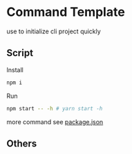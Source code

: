 # Command Template

use to initialize cli project quickly

## Script

Install

```sh
npm i
```

Run

```sh
npm start -- -h # yarn start -h
```

more command see [package.json](./package.json)

## Others
